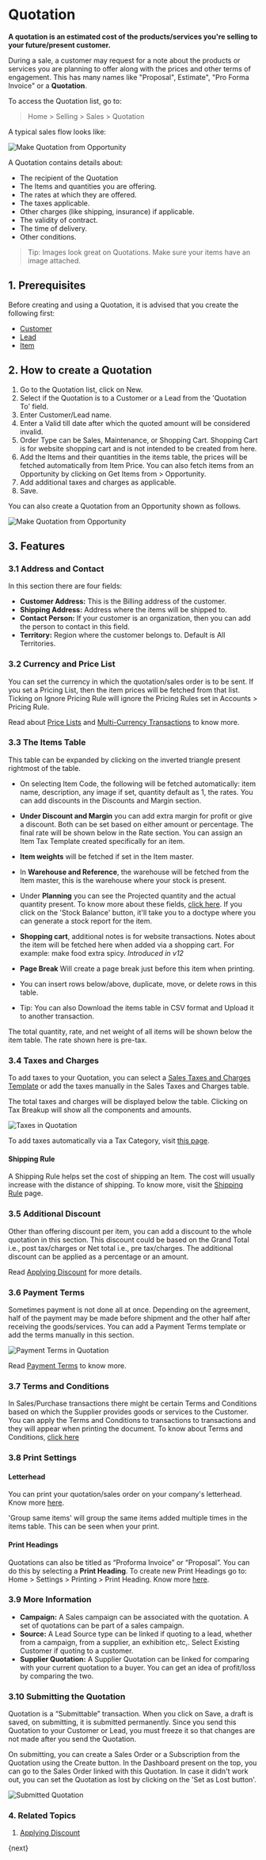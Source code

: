 <!-- add-breadcrumbs -->
# Quotation

**A quotation is an estimated cost of the products/services you're selling to your future/present customer.** 

During a sale, a customer may request for a note about the products
or services you are planning to offer along with the prices and other terms
of engagement. This has many names like "Proposal", Estimate", "Pro Forma
Invoice" or a **Quotation**.

To access the Quotation list, go to:
> Home > Selling > Sales > Quotation

A typical sales flow looks like:

<img class="screenshot" alt="Make Quotation from Opportunity" src="{{docs_base_url}}/v12/assets/img/selling/selling-flow-quo.png">

A Quotation contains details about:

  * The recipient of the Quotation
  * The Items and quantities you are offering.
  * The rates at which they are offered.
  * The taxes applicable.
  * Other charges (like shipping, insurance) if applicable.
  * The validity of contract.
  * The time of delivery.
  * Other conditions.

> Tip: Images look great on Quotations. Make sure your items have an image attached.


## 1. Prerequisites
Before creating and using a Quotation, it is advised that you create the following first:

* [Customer](/docs/user/manual/en/CRM/customer)
* [Lead](/docs/user/manual/en/CRM/lead)
* [Item](/docs/user/manual/en/stock/item)

## 2. How to create a Quotation
1. Go to the Quotation list, click on New.
2. Select if the Quotation is to a Customer or a Lead from the 'Quotation To' field.
3. Enter Customer/Lead name.
1. Enter a Valid till date after which the quoted amount will be considered invalid.
1. Order Type can be Sales, Maintenance, or Shopping Cart. Shopping Cart is for website shopping cart and is not intended to be created from here.
4. Add the Items and their quantities in the items table, the prices will be fetched automatically from Item Price. You can also fetch items from an Opportunity by clicking on Get Items from > Opportunity.
5. Add additional taxes and charges as applicable.
6. Save.

You can also create a Quotation from an Opportunity shown as follows.

<img class="screenshot" alt="Make Quotation from Opportunity" src="{{docs_base_url}}/v12/assets/img/selling/make-quote-from-opp.png">

## 3. Features

### 3.1 Address and Contact
In this section there are four fields:

* **Customer Address:** This is the Billing address of the customer.
* **Shipping Address:** Address where the items will be shipped to.
* **Contact Person:** If your customer is an organization, then you can add the person to contact in this field.
* **Territory:** Region where the customer belongs to. Default is All Territories. 

### 3.2 Currency and Price List
You can set the currency in which the quotation/sales order is to be sent. If you set a Pricing List, then the item prices will be fetched from that list. Ticking on Ignore Pricing Rule will ignore the Pricing Rules set in Accounts > Pricing Rule.

Read about [Price Lists](/docs/user/manual/en/stock/price-lists) 
and [Multi-Currency Transactions](/docs/user/manual/en/accounts/articles/managing-transactions-in-multiple-currency)
to know more.

### 3.3 The Items Table
This table can be expanded by clicking on the inverted triangle present rightmost of the table.

* On selecting Item Code, the following will be fetched automatically: item name, description, any image if set, quantity default as 1, the rates. You can add discounts in the Discounts and Margin section. 
* **Under Discount and Margin** you can add extra margin for profit or give a discount. Both can be set based on either amount or percentage. The final rate will be shown below in the Rate section. You can assign an Item Tax Template created specifically for an item.
* **Item weights** will be fetched if set in the Item master.
* In **Warehouse and Reference**, the warehouse will be fetched from the Item master, this is the warehouse where your stock is present.
* Under **Planning** you can see the Projected quantity and the actual quantity present. To know more about these fields, [click here](/docs/user/manual/en/stock/projected-quantity). If you click on the 'Stock Balance' button, it'll take you to a doctype where you can generate a stock report for the item.
* **Shopping cart**, additional notes is for website transactions. Notes about the item will be fetched here when added via a shopping cart. For example: make food extra spicy. *Introduced in v12*
* **Page Break** Will create a page break just before this item when printing.

* You can insert rows below/above, duplicate, move, or delete rows in this table.

* Tip: You can also Download the items table in CSV format and Upload it to another transaction.

The total quantity, rate, and net weight of all items will be shown below the item table. The rate shown here is pre-tax.

### 3.4 Taxes and Charges
To add taxes to your Quotation, you can select a [Sales Taxes and Charges Template](/docs/user/manual/en/selling/sales-taxes-and-charges-template) or add the taxes manually in the Sales Taxes and Charges table.

The total taxes and charges will be displayed below the table. Clicking on Tax Breakup will show all the components and amounts.

<img class="screenshot" alt="Taxes in Quotation" src="{{docs_base_url}}/v12/assets/img/selling/quotation-taxes.png">

To add taxes automatically via a Tax Category, visit [this page](/docs/user/manual/en/accounts/tax-category).

#### Shipping Rule
A Shipping Rule helps set the cost of shipping an Item. The cost will usually increase with the distance of shipping. To know more, visit the [Shipping Rule](/docs/user/manual/en/selling/shipping-rule) page.

### 3.5 Additional Discount
Other than offering discount per item, you can add a discount to the whole quotation in this section. This discount could be based on the Grand Total i.e., post tax/charges or Net total i.e., pre tax/charges. The additional discount can be applied as a percentage or an amount.

Read [Applying Discount](/docs/user/manual/en/selling/articles/applying-discount) for more details.

### 3.6 Payment Terms
Sometimes payment is not done all at once. Depending on the agreement, half of the payment may be made before shipment and the other half after receiving the goods/services. You can add a Payment Terms template or add the terms manually in this section.

<img class="screenshot" alt="Payment Terms in Quotation" src="{{docs_base_url}}/v12/assets/img/selling/quotation-payment-terms.png">

Read [Payment Terms](/docs/user/manual/en/accounts/payment-terms) to know more.

### 3.7 Terms and Conditions
In Sales/Purchase transactions there might be certain Terms and Conditions based on which the Supplier provides goods or services to the Customer. You can apply the Terms and Conditions to transactions to transactions and they will appear when printing the document. To know about Terms and Conditions, [click here](/docs/user/manual/en/setting-up/print/terms-and-conditions)

### 3.8 Print Settings
#### Letterhead
You can print your quotation/sales order on your company's letterhead. Know more [here](/docs/user/manual/en/setting-up/print/letter-head).

'Group same items' will group the same items added multiple times in the items table. This can be seen when your print.

#### Print Headings
Quotations can also be titled as “Proforma Invoice” or “Proposal”.
You can do this by selecting a **Print Heading**. To create new Print Headings go to: Home > Settings > Printing > Print Heading. Know more [here](/docs/user/manual/en/setting-up/print/print-headings).

### 3.9 More Information
* **Campaign:** A Sales campaign can be associated with the quotation. A set of quotations can be part of a sales campaign.
* **Source:** A Lead Source type can be linked if quoting to a lead, whether from a campaign, from a supplier, an exhibition etc,. Select Existing Customer if quoting to a customer.
* **Supplier Quotation:** A Supplier Quotation can be linked for comparing with your current quotation to a buyer. You can get an idea of profit/loss by comparing the two.

### 3.10 Submitting the Quotation
Quotation is a “Submittable” transaction. When you click on Save, a draft is saved, on submitting, it is submitted permanently. Since you send this Quotation to
your Customer or Lead, you must freeze it so that changes are not made after
you send the Quotation.

On submitting, you can create a Sales Order or a Subscription from the Quotation using the Create button. In the Dashboard present on the top, you can go to the Sales Order linked with this Quotation. In case it didn't work out, you can set the Quotation as lost by clicking on the 'Set as Lost button'.

<img class="screenshot" alt="Submitted Quotation" src="{{docs_base_url}}/v12/assets/img/selling/submitted-quotation.png">

### 4. Related Topics
1. [Applying Discount](/docs/user/manual/en/selling/articles/applying-discount)

{next}
